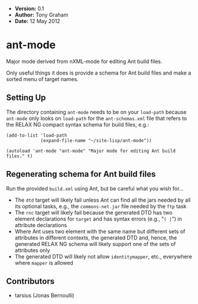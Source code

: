 * **Version:** 0.1
* **Author:** Tony Graham
* **Date:** 12 May 2012

# ant-mode

Major mode derived from nXML-mode for editing Ant build files.

Only useful things it does is provide a schema for Ant build files and
make a sorted menu of target names.

## Setting Up

The directory containing `ant-mode` needs to be on your `load-path`
because `ant-mode` only looks on `load-path` for the `ant-schemas.xml`
file that refers to the RELAX NG compact syntax schema for build
files, e.g.:


    (add-to-list 'load-path
                 (expand-file-name "~/site-lisp/ant-mode"))

    (autoload 'ant-mode "ant-mode" "Major mode for editing Ant build files." t)

## Regenerating schema for Ant build files

Run the provided `build.xml` using Ant, but be careful what you wish for...

* The `dtd` target will likely fail unless Ant can find all the jars needed by all its optional tasks, e.g., the `commons-net.jar` file needed by the `ftp` task
* The `rnc` target will likely fail because the generated DTD has two element declarations for `target` and has
syntax errors (e.g., "`( |`") in attribute declarations
* Where Ant uses two element with the same name but different sets of attributes in different contexts, the generated DTD and, hence, the generated RELAX NG schema will likely support one of the sets of attributes only
* The generated DTD will likely not allow `identitymapper`, etc., everywhere where `mapper` is allowed

## Contributors

* tarsius (Jonas Bernoulli)